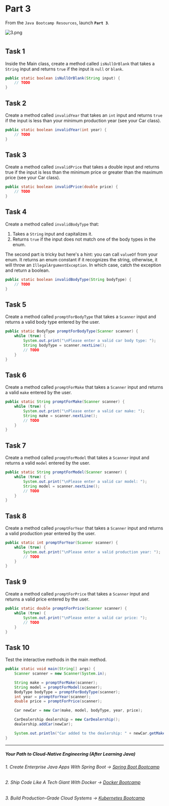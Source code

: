 # Part 3

From the `Java Bootcamp Resources`, launch **`Part 3`**.

![3.png](https://firebasestorage.googleapis.com/v0/b/learnthepart-75aed.appspot.com/o/images%2Fb482a4c6-07ab-4d4b-94a6-f3f2f662d3ea?alt=media&token=fdb5d33b-1e9f-412f-9353-e2a54e897162)
# 

## Task 1
Inside the Main class, create a method called `isNullOrBlank` that takes a `String` input and returns `true` if the input is `null` or `blank`.

```java
public static boolean isNullOrBlank(String input) {
    // TODO
}
```

## Task 2
Create a method called `invalidYear` that takes an `int` input and returns `true` if the input is less than your minimum production year (see your Car class).

```java
public static boolean invalidYear(int year) {
    // TODO
}
```

## Task 3
Create a method called `invalidPrice` that takes a double input and returns true if the input is less than the minimum price or greater than the maximum price (see your Car class).

```java
public static boolean invalidPrice(double price) {
    // TODO
}
```

## Task 4

Create a method called `invalidBodyType` that:

1. Takes a `String` input and capitalizes it.
2. Returns `true` if the input does not match one of the body types in the enum.

The second part is tricky but here's a hint: you can call `valueOf` from your enum. It returns an enum constant if it recognizes the string, otherwise, it will throw an `IllegalArgumentException`. In which case, catch the exception and return a boolean.

```java
public static boolean invalidBodyType(String bodyType) {
    // TODO
}
```

## Task 5
Create a method called `promptForBodyType` that takes a `Scanner` input and returns a valid body type entered by the user.

```java
public static BodyType promptForBodyType(Scanner scanner) {
    while (true) {
        System.out.print("\nPlease enter a valid car body type: ");
        String bodyType = scanner.nextLine();
        // TODO
    }
}
```


## Task 6

Create a method called `promptForMake` that takes a `Scanner` input and returns a valid `make` entered by the user.

```java
public static String promptForMake(Scanner scanner) {
    while (true) {
        System.out.print("\nPlease enter a valid car make: ");
        String make = scanner.nextLine();
        // TODO
    }
}
```

## Task 7
Create a method called `promptForModel` that takes a `Scanner` input and returns a valid `model` entered by the user.

```java
public static String promptForModel(Scanner scanner) {
    while (true) {
        System.out.print("\nPlease enter a valid car model: ");
        String model = scanner.nextLine();
        // TODO
    }
}
```

## Task 8
Create a method called `promptForYear` that takes a `Scanner` input and returns a valid production year entered by the user.

```java
public static int promptForYear(Scanner scanner) {
    while (true) {
        System.out.print("\nPlease enter a valid production year: ");
        // TODO
    }
}
```

## Task 9
Create a method called `promptForPrice` that takes a `Scanner` input and returns a valid price entered by the user.

```java
public static double promptForPrice(Scanner scanner) {
    while (true) {
        System.out.print("\nPlease enter a valid car price: ");
        // TODO
    }
}
```

## Task 10
Test the interactive methods in the main method.

```java
public static void main(String[] args) {
    Scanner scanner = new Scanner(System.in);

    String make = promptForMake(scanner);
    String model = promptForModel(scanner);
    BodyType bodyType = promptForBodyType(scanner);
    int year = promptForYear(scanner);
    double price = promptForPrice(scanner);

    Car newCar = new Car(make, model, bodyType, year, price);

    CarDealership dealership = new CarDealership();
    dealership.addCar(newCar);

    System.out.println("Car added to the dealership: " + newCar.getMake() + " " + newCar.getModel());
}

```

----------

##### Your Path to Cloud-Native Engineering (After Learning Java)
###### 1. Create Enterprise Java Apps With Spring Boot → [Spring Boot Bootcamp](https://www.udemy.com/course/the-complete-spring-boot-development-bootcamp/?couponCode=SPRING_BOOTCAMP)
###### 2. Ship Code Like A Tech Giant With Docker → [Docker Bootcamp](https://www.udemy.com/course/docker-bootcamp-conquer-docker-with-real-world-projects/?couponCode=DOCKER_BOOTCAMP)
###### 3. Build Production-Grade Cloud Systems → [Kubernetes Bootcamp](https://kubernetestraining.io/)

